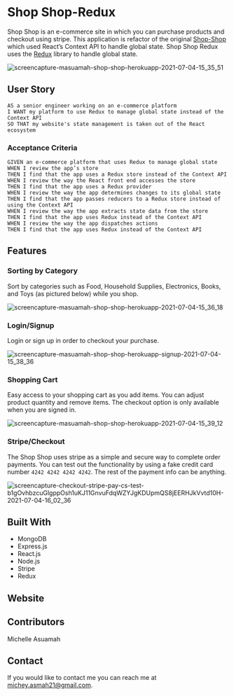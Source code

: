 # Shop Shop-Redux

Shop Shop is an e-commerce site in which you can purchase products and checkout using stripe. This application is refactor of the original [Shop-Shop](https://github.com/MAsuamah/shop-shop) which used React’s Context API to handle global state. Shop Shop Redux uses the [Redux](https://redux.js.org/) library to handle global state.

![screencapture-masuamah-shop-shop-herokuapp-2021-07-04-15_35_51](https://user-images.githubusercontent.com/77217156/124397556-7a70df00-dcde-11eb-9c76-df584e77ee6a.png)

## User Story

`AS a senior engineer working on an e-commerce platform`<br/>
`I WANT my platform to use Redux to manage global state instead of the Context API`<br/>
`SO THAT my website's state management is taken out of the React ecosystem`

### Acceptance Criteria

`GIVEN an e-commerce platform that uses Redux to manage global state` <br/>
`WHEN I review the app’s store` <br/>
`THEN I find that the app uses a Redux store instead of the Context API` <br/>
`WHEN I review the way the React front end accesses the store` <br/>
`THEN I find that the app uses a Redux provider` <br/>
`WHEN I review the way the app determines changes to its global state` <br/>
`THEN I find that the app passes reducers to a Redux store instead of using the Context API` <br/>
`WHEN I review the way the app extracts state data from the store`<br/>
`THEN I find that the app uses Redux instead of the Context API`<br/>
`WHEN I review the way the app dispatches actions`<br/>
`THEN I find that the app uses Redux instead of the Context API`<br/>

## Features

### Sorting by Category

Sort by categories such as Food, Household Supplies, Electronics, Books, and Toys (as pictured below) while you shop.

![screencapture-masuamah-shop-shop-herokuapp-2021-07-04-15_36_18](https://user-images.githubusercontent.com/77217156/124397602-d63b6800-dcde-11eb-8d43-73ae81888e92.png)

### Login/Signup

Login or sign up in order to checkout your purchase.

![screencapture-masuamah-shop-shop-herokuapp-signup-2021-07-04-15_38_36](https://user-images.githubusercontent.com/77217156/124397735-b0fb2980-dcdf-11eb-99a9-6aade1f9fc23.png)

### Shopping Cart

Easy access to your shopping cart as you add items. You can adjust product quantity and remove items. 
The checkout option is only available when you are signed in.

![screencapture-masuamah-shop-shop-herokuapp-2021-07-04-15_39_12](https://user-images.githubusercontent.com/77217156/124397666-49dd7500-dcdf-11eb-89a9-1459e95f1015.png)

### Stripe/Checkout

The Shop Shop uses stripe as a simple and secure way to complete order payments. You can test out the functionality by using a fake 
credit card number `4242 4242 4242 4242`. The rest of the payment info can be anything.

![screencapture-checkout-stripe-pay-cs-test-b1gOvhbzcuGlgppOsh1uKJ11GnvuFdqWZYJgKDUpmQS8jEERHJkVvtd10H-2021-07-04-16_02_36](https://user-images.githubusercontent.com/77217156/124398010-70041480-dce1-11eb-8f24-c47289e318c0.png)


## Built With
* MongoDB
* Express.js
* React.js
* Node.js
* Stripe
* Redux

## Website


## Contributors
Michelle Asuamah

## Contact
If you would like to contact me you can reach me at michey.asmah21@gmail.com.
